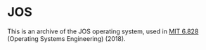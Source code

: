 # JOS

This is an archive of the JOS operating system, used in [MIT
6.828](https://pdos.csail.mit.edu/6.828/2018) (Operating Systems Engineering) (2018).
